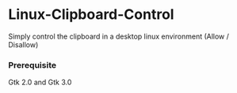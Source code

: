 # Linux-Clipboard-Control
Simply control the clipboard in a desktop linux environment (Allow / Disallow)

### Prerequisite
Gtk 2.0 and Gtk 3.0
